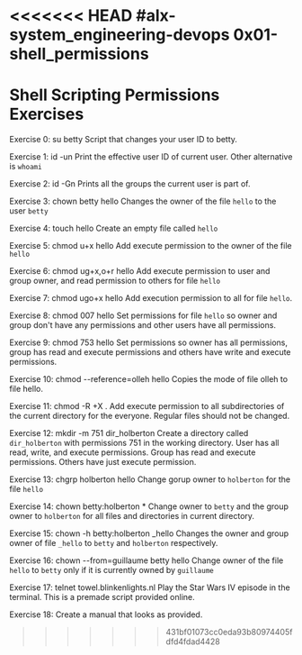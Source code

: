 <<<<<<< HEAD
#alx-system_engineering-devops
**0x01-shell_permissions**
=======
# Shell Scripting Permissions Exercises

Exercise 0:
	 su betty
	 Script that changes your user ID to betty. 

Exercise 1:
	 id -un
	 Print the effective user ID of current user. Other alternative is `whoami`

Exercise 2:
	 id -Gn
	 Prints all the groups the current user is part of.

Exercise 3:
	 chown betty hello
	 Changes the owner of the file `hello` to the user `betty`

Exercise 4:
	 touch hello
	 Create an empty file called `hello`

Exercise 5:
	 chmod u+x hello
	 Add execute permission to the owner of the file `hello`

Exercise 6:
	 chmod ug+x,o+r hello
	 Add execute permission to user and group owner, and read permission to others for file `hello`

Exercise 7:
	 chmod ugo+x hello
	 Add execution permission to all for file `hello`.

Exercise 8:
	 chmod 007 hello
	 Set permissions for file `hello` so owner and group don't have any permissions and other users have all permissions.

Exercise 9:
	 chmod 753 hello
	 Set permissions so owner has all permissions, group has read and execute permissions and others have write and execute permissions.

Exercise 10:
	 chmod --reference=olleh hello
	 Copies the mode of file olleh to file hello.

Exercise 11:
	 chmod -R +X .
	 Add execute permission to all subdirectories of the current directory for the everyone. Regular files should not be changed.

Exercise 12:
	 mkdir -m 751 dir_holberton
	 Create a directory called `dir_holberton` with permissions 751 in the working directory. User has all read, write, and execute permissions. Group has read and execute permissions. Others have just execute permission.

Exercise 13:
	 chgrp holberton hello
	 Change gorup owner to `holberton` for the file `hello`

Exercise 14:
	 chown betty:holberton *
	 Change owner to `betty` and the group owner to `holberton` for all files and directories in current directory.

Exercise 15:
	 chown -h betty:holberton _hello
	 Changes the owner and group owner of file `_hello` to `betty` and `holberton` respectively.

Exercise 16:
	 chown --from=guillaume betty hello
	 Change owner of the file `hello` to `betty` only if it is currently owned by `guillaume`

Exercise 17:
	 telnet towel.blinkenlights.nl
	 Play the Star Wars IV episode in the terminal. This is a premade script provided online.

Exercise 18:
	 Create a manual that looks as provided.
>>>>>>> 431bf01073cc0eda93b80974405fdfd4fdad4428
